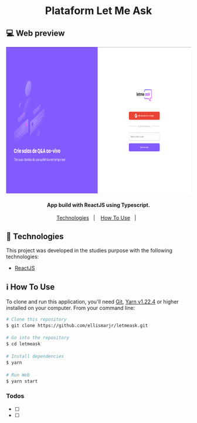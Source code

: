 <h1 align="center">
  Plataform Let Me Ask
</h1>

## :computer: Web preview
<p align="center">
  <img height="400" src="https://github.com/ellismarjr/letmeask/blob/master/preview.png">
</p>


<h4 align="center">
  App build with ReactJS using Typescript.
</h4>

<p align="center">
  <a href="#rocket-technologies">Technologies</a>&nbsp;&nbsp;&nbsp;|&nbsp;&nbsp;&nbsp;
  <a href="#information_source-how-to-use">How To Use</a>&nbsp;&nbsp;&nbsp;|&nbsp;&nbsp;&nbsp;
</p>

## :rocket: Technologies

This project was developed in the studies purpose with the following technologies:

- [ReactJS](https://pt-br.reactjs.org/)

## :information_source: How To Use

To clone and run this application, you'll need [Git](https://git-scm.com), [Yarn v1.22.4](https://yarnpkg.com/) or higher installed on your computer. From your command line:

```bash
# Clone this repository
$ git clone https://github.com/ellismarjr/letmeask.git

# Go into the repository
$ cd letmeask

# Install dependencies
$ yarn

# Run Web
$ yarn start

```

### Todos

- [ ] 
- [ ] 

